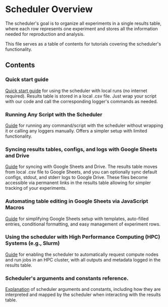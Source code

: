 # Scheduler Overview
The scheduler's goal is to organize all experiments in a single results table, where each row represents one experiment and stores all the information needed for reproduction and analysis.

This file serves as a table of contents for tutorials covering the scheduler's functionality.

## Contents

### Quick start guide

[Quick start guide](../../tutorials/quick_start_guide/QUICK_START_GUIDE.md) for using the scheduler with local runs (no internet required). Results table is stored in a local .csv file. Just wrap your script with our code and call the corresponding logger's commands as needed.

### Running Any Script with the Scheduler

[Guide](../../tutorials/runner/RUNNER.md) for running any command/script with the scheduler without wrapping it or calling any loggers manually. Offers a simpler setup with limited functionality.

### Syncing results tables, configs, and logs with Google Sheets and Drive

[Guide](../../tutorials/syncing/SYNC.md) for syncing with Google Sheets and Drive. The results table moves from local .csv file to Google Sheets, and you can optionally sync default configs, stdout, and stderr logs to Google Drive. These files become accessible via permanent links in the results table allowing for simpler tracking of your experiments.

### Automating table editing in Google Sheets via JavaScript Macros

[Guide](../../tutorials/macros/MACROS.md) for simplifying Google Sheets setup with templates, auto-filled entries, conditional formatting, and easy management of experiment rows.

### Using the scheduler with High Performance Computing (HPC) Systems (e.g., Slurm)

[Guide](../../tutorials/cluster/CLUSTER.md) for enabling the scheduler to automatically request compute nodes and run jobs in an HPC cluster, with all outputs and metadata logged in the results table.

### Scheduler's arguments and constants reference.

[Explanation](../../tutorials/reference/REFERENCE.md) of scheduler arguments and constants, including how they are interpreted and mapped by the scheduler when interacting with the results table.
